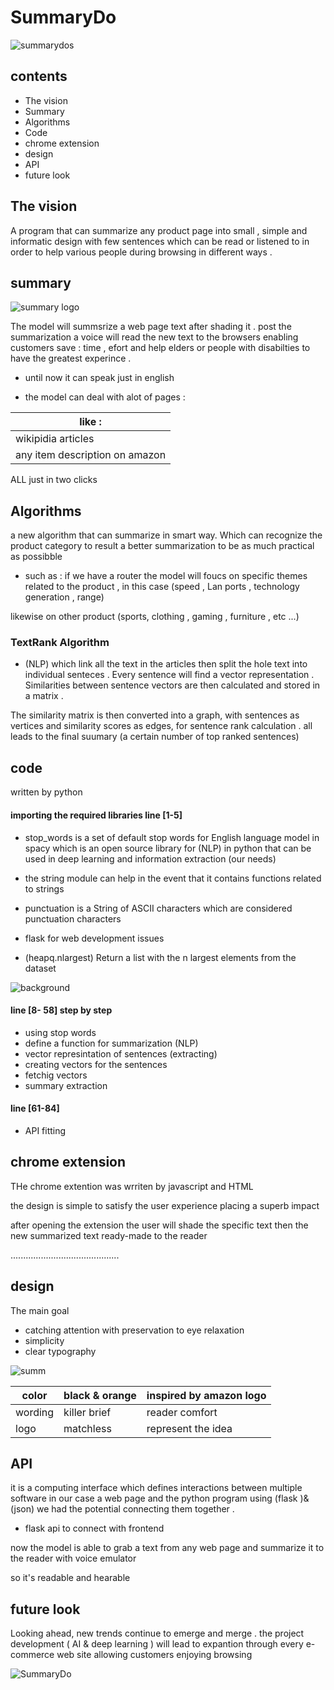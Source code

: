 # SummaryDo 



![summarydos](https://user-images.githubusercontent.com/71225087/93237337-a390a500-f788-11ea-954f-a8b8f5b7b729.jpg)




## contents
* The vision
* Summary
* Algorithms 
* Code 
* chrome extension
* design 
* API 
* future look

 

## The vision 


A program that can summarize any product page into small , simple and informatic design with few sentences which can be read or listened to 
in order to help various people during browsing in different ways . 


## summary 


![summary logo](https://user-images.githubusercontent.com/71225087/93217463-c6fc2580-f771-11ea-9a33-df3a6548c8e6.png)



The model will summsrize a web page text after shading it  . post the summarization a voice will read the new text to the browsers enabling 
customers  save : time , efort and help elders or people with disabilties to have the greatest experince .

*  until now it can speak just in  english 


*  the model can deal with alot of pages :

| like : |
| ------------- |
| wikipidia articles    | 
| any item description on amazon    | 
 

ALL just in two clicks    



## Algorithms 

a new algorithm that can summarize in smart way. Which can recognize the product category to result a better summarization to be as much practical as possibble  

* such as :
 if we have a router the model will foucs on specific themes related to the product , in this case (speed , Lan ports ,  technology generation , range)

 likewise on other product (sports, clothing , gaming , furniture , etc ...)  


### TextRank Algorithm
 * (NLP)
which link all the text in the articles then split the hole text into individual senteces . 
Every sentence will find a vector representation . Similarities between sentence vectors are then calculated and stored in a matrix . 

The similarity matrix is then converted into a graph, with sentences as vertices and similarity scores as edges, for sentence rank calculation .
all leads to the final suumary (a certain number of top ranked sentences)


## code

written by python 



 
#### importing the required libraries line [1-5]


* stop_words is a set of default stop words for English language model in spacy which is 
an open source library for (NLP) in python that can be used in deep learning and information extraction (our needs) 

* the string module can help in the event that it contains functions related to strings  

* punctuation is a String of ASCII characters which are considered punctuation characters

* flask for web development issues

* (heapq.nlargest) Return a list with the n largest elements from the dataset




![background](https://user-images.githubusercontent.com/71225087/93233936-56123900-f784-11ea-9b56-937eb796e593.png)

#### line [8- 58] step by step 

* using stop words 
* define a function for summarization (NLP)
* vector represintation of sentences  (extracting)
* creating vectors for the sentences 
* fetchig vectors 
* summary extraction 

#### line [61-84]
* API fitting





## chrome extension 
THe chrome extention was wrriten by javascript and HTML 

the design is simple to satisfy the user experience placing a superb impact 
 
after opening the extension the user will shade the specific text then the new summarized text ready-made to the reader 



...........................................
## design
The main goal 
* catching attention with preservation to eye relaxation
* simplicity 
* clear typography




 ![summ](https://user-images.githubusercontent.com/71225087/93319473-91f6de00-f818-11ea-87f5-25347656a967.jpg)

color | black & orange | inspired by amazon logo
---|---|---
wording  | killer brief |reader comfort 
logo | matchless | represent the idea 


## API 

it is a computing interface which defines interactions between multiple software in our case a web page and the python program
 using (flask )& (json) we had the potential connecting them together . 

* flask api to connect with frontend   


now the model is able to grab a text from any web page and summarize it to the reader with  voice emulator


so it's readable and hearable    




## future look 

Looking ahead, new trends continue to emerge and merge .
the project development  ( AI & deep learning )  will lead to expantion through every e-commerce web site 
allowing customers enjoying browsing  






![SummaryDo](https://user-images.githubusercontent.com/71225087/93099323-8ee0de00-f6b0-11ea-9a38-010bbf37aca2.jpg)


